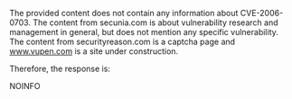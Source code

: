 The provided content does not contain any information about CVE-2006-0703. The content from secunia.com is about vulnerability research and management in general, but does not mention any specific vulnerability. The content from securityreason.com is a captcha page and www.vupen.com is a site under construction.

Therefore, the response is:

NOINFO